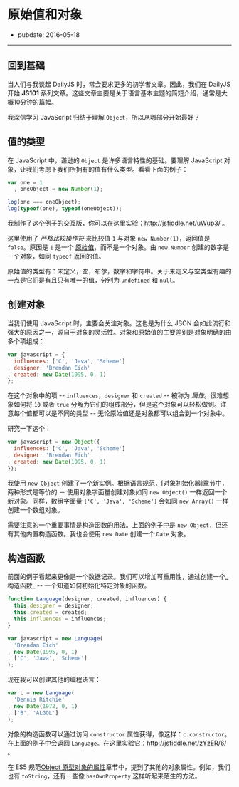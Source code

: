 # 原始值和对象

- pubdate: 2016-05-18

------

## 回到基础

当人们与我谈起 DailyJS 时，常会要求更多的初学者文章。因此，我们在 DailyJS 开始 __JS101__ 系列文章。这些文章主要是关于语言基本主题的简短介绍，通常是大概10分钟的篇幅。

我深信学习 JavaScript 归结于理解 `Object`，所以从哪部分开始最好？

## 值的类型

在 JavaScript 中，谦逊的 `Object` 是许多语言特性的基础。要理解 JavaScript 对象，让我们考虑下我们所拥有的值有什么类型。看看下面的例子：

```javascript
var one = 1
  , oneObject = new Number(1);

log(one === oneObject);
log(typeof(one), typeof(oneObject));
```

我制作了这个例子的交互版，你可以在这里实验：http://jsfiddle.net/uWup3/ 。

这里使用了 _严格比较操作符_ 来比较值 `1` 与对象 `new Number(1)`，返回值是 `false`。原因是 `1` 是一个 [原始值](http://es5.github.io/#x4.3.2)，而不是一个对象。由 `new Number` 创建的数字是一个对象，如同 `typeof` 返回的值。

原始值的类型有：未定义，空，布尔，数字和字符串。关于未定义与空类型有趣的一点是它们是有且只有唯一的值，分别为 `undefined` 和 `null`。

## 创建对象

当我们使用 JavaScript 时，主要会关注对象。这也是为什么 JSON 会如此流行和强大的原因之一，源自于对象的灵活性。对象和原始值的主要差别是对象明确的由多个项组成：

```javascript
var javascript = {  
  influences: ['C', 'Java', 'Scheme']
, designer: 'Brendan Eich'
, created: new Date(1995, 0, 1)
};
```

在这个对象中的项 -- `influences`，`designer` 和 `created` -- 被称为 _属性_。很难想象如何将 `10` 或者 `true` 分解为它们的组成部分，但是这个对象可以轻松做到。注意每个值都可以是不同的类型 -- 无论原始值还是对象都可以组合到一个对象中。

研究一下这个：

```javascript
var javascript = new Object({  
  influences: ['C', 'Java', 'Scheme']
, designer: 'Brendan Eich'
, created: new Date(1995, 0, 1)
});
```

我使用 `new Object` 创建了一个新实例。根据语言规范，[对象初始化器]章节中，两种形式是等价的 － 使用对象字面量创建对象如同 `new Object()` 一样返回一个新对象。同样，数组字面量 `['C', 'Java', 'Scheme']` 会如同 `new Array()` 一样创建一个数组对象。

需要注意的一个重要事情是构造函数的用法。上面的例子中是 `new Object`，但还有其他内置构造函数。我也会使用 `new Date` 创建一个 `Date` 对象。

## 构造函数

前面的例子看起来更像是一个数据记录。我们可以增加可重用性，通过创建一个_构造函数_ -- 一个知道如何初始化特定对象的函数。

```javascript
function Language(designer, created, influences) {  
  this.designer = designer;
  this.created = created;
  this.influences = influences;
}

var javascript = new Language(  
  'Brendan Eich'
, new Date(1995, 0, 1)
, ['C', 'Java', 'Scheme']
);
```

现在我可以创建其他的编程语言：

```javascript
var c = new Language(  
  'Dennis Ritchie'
, new Date(1972, 0, 1)
, ['B', 'ALGOL']
);
```

对象的构造函数可以通过访问 `constructor` 属性获得，像这样：`c.constructor`。在上面的例子中会返回 `Language`。在这里实验它：http://jsfiddle.net/zYzER/6/ 。

在 ES5 规范[Object 原型对象的属性](http://es5.github.com/#x15.2.4)章节中，提到了其他的对象属性。例如，我们也有 `toString`，还有一些像 `hasOwnProperty` 这样听起来陌生的方法。
